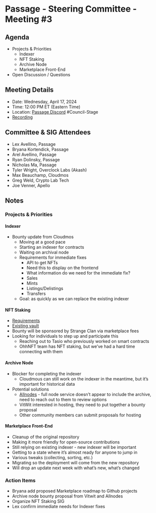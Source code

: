 # Passage - Steering Committee - Meeting #3

## Agenda
- Projects & Priorities
  - Indexer
  - NFT Staking
  - Archive Node
  - Marketplace Front-End
- Open Discussion / Questions

## Meeting Details
- Date: Wednesday, April 17, 2024
- Time: 12:00 PM ET (Eastern Time)
- Location: [Passage Discord](https://discord.gg/passage) #Council-Stage
- [Recording ](https://youtu.be/H8F4xgQzuJ8)

## Committee & SIG Attendees
- Lex Avellino, Passage
- Bryana Kortendick, Passage
- Arel Avellino, Passage
- Ryan Dolinsky, Passage
- Nicholas Ma, Passage
- Tyler Wright, Overclock Labs (Akash)
- Max Beauchamp, Cloudmos
- Greg Weld, Crypto Lab Tech
- Joe Venner, Apello

##  Notes
### Projects & Priorities
#### Indexer
- Bounty update from Cloudmos
  - Moving at a good pace
  - Starting an indexer for contracts
  - Waiting on archival node
  - Requirements for immediate fixes
    - API to get NFTs
    - Need this to display on the frontend
    - What information do we need for the immediate fix?
    - Sales
    - Mints
    - Listings/Delistings
    - Transfers 
  - Goal: as quickly as we can replace the existing indexer

#### NFT Staking
- [Requirements](https://github.com/Passage-Chain/community/blob/main/sig-nft-staking/nft-staking-req.md)
- [Existing vault ](https://github.com/envadiv/passage-contracts/tree/main/contracts/nft/nft-vault)
- Bounty will be sponsored by Strange Clan via marketplace fees
- Looking for individuals to step up and participate this
  - Reaching out to Tasio who previously worked on smart contracts
  - OhhNFT team has NFT staking, but we’ve had a hard time connecting with them

#### Archive Node
- Blocker for completing the indexer
  - Cloudmous can still work on the indexer in the meantime, but it’s important for historical data
- Potential solutions
  -  [Allnodes](https://www.allnodes.com/) - full node service doesn’t appear to include the archive, need to reach out to them to review options
  -  VitWit interested in hosting, they need to put together a bounty proposal
  -  Other community members can submit proposals for hosting

#### Marketplace Front-End
- Cleanup of the original repository
- Making it more friendly for open-source contributions
- Still relying on existing indexer - new indexer will be important
- Getting to a state where it’s almost ready for anyone to jump in
- Various tweaks (collecting, sorting, etc.)
- Migrating so the deployment will come from the new repository
- Will drop an update next week with what’s new, what’s changed

### Action Items
- Bryana add proposed Marketplace roadmap to Github projects
- Archive node bounty proposal from Vitwit and Allnodes
- Organize NFT Staking SIG
- Lex confirm immediate needs for Indexer fixes
